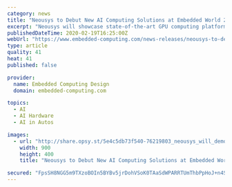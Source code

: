 ```yaml
---
category: news
title: "Neousys to Debut New AI Computing Solutions at Embedded World 2020"
excerpt: "Neousys will showcase state-of-the-art GPU computing platform, Nuvo-8108G series ... With patented technologies such as thermal design and damping bracket, we will continue to offer AI-accelerated solutions to our customers, to enable new possibilities and applications at the edge.\" For more information, visit: https://www.neousys-tech.com ..."
publishedDateTime: 2020-02-19T16:25:00Z
webUrl: "https://www.embedded-computing.com/news-releases/neousys-to-debut-new-ai-computing-solutions-at-embedded-world-2020"
type: article
quality: 41
heat: 41
published: false

provider:
  name: Embedded Computing Design
  domain: embedded-computing.com

topics:
  - AI
  - AI Hardware
  - AI in Autos

images:
  - url: "http://share.opsy.st/5e4c5db73f540-76219803_neousys_will_demonstrate_its_latest_aiot_solutions_that_include_edge_ai_computing_platform_vision_controller_and_industrial_iot_gateways_at_embedded_world_2020.jpg"
    width: 900
    height: 400
    title: "Neousys to Debut New AI Computing Solutions at Embedded World 2020"

secured: "FpsSH8NGG5m9TXzoBOIn5BYBv5jrDohVSoK0TAaSdWPARRTUmThbPpHoJ+n4SCF7cxY4Ss12LAyJTFrE1UHY5R+y3HqUhGTrNNkEZvONznnx4xmPKuoSaD4GZKbQ0mgM7nLtEciV73KwfuvZbzWPuMew7WEhjbCARxGHLVAF+pUA+YBIPFITWOERmtqaLFFOimKVoEncGUDgmmSoC8q0NjDrbjXNiHPrcElqSKWWfiO0XAK9MPGcyeh+IgPm4ygCr3NZx675WTHRz8hoAcmhy3eqaOcqIoFAcP68eEzl2mIJyERuaU2BTW/SdcgGoKjsGhniyQdEWcZYDds4cFdy25j5A5t3i68YwquOfaflJ8CjKc5hQixPJdRMTDNJ1pyVzNPCbqV/2fL0Ybjo6/zQIVcFR7UKKGVME7fAJ1FPOTQiJDxl6UPMDqK/rIQHWS4A7f9CzmkL/eLVtPx7i3iH3WWsVnHjulpJo4t6qp1X9U8=;HAxHqATkyeNBhOD+rZPPcA=="
---
```


